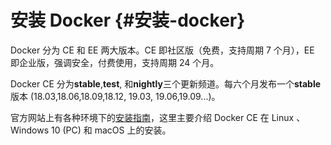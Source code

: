 # 安装 Docker {#安装-docker}

Docker 分为 CE 和 EE 两大版本。CE 即社区版（免费，支持周期 7 个月），EE 即企业版，强调安全，付费使用，支持周期 24 个月。

Docker CE 分为**stable**,**test**, 和**nightly**三个更新频道。每六个月发布一个**stable**版本 \(18.03,18.06,18.09,18.12, 19.03, 19.06,19.09...\)。

官方网站上有各种环境下的[安装指南](https://docs.docker.com/engine/installation/)，这里主要介绍 Docker CE 在 Linux 、Windows 10 \(PC\) 和 macOS 上的安装。

